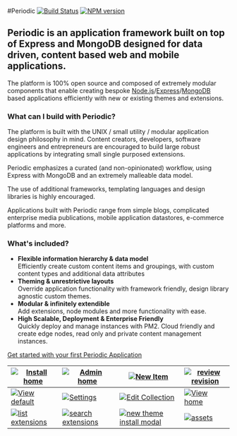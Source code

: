 #Periodic [![Build Status](https://travis-ci.org/typesettin/periodicjs.svg?branch=master)](https://travis-ci.org/typesettin/periodicjs) [![NPM version](https://badge.fury.io/js/periodicjs.svg)](http://badge.fury.io/js/periodicjs)

## Periodic is an application framework built on top of Express and MongoDB designed for data driven, content based web and mobile applications. 

The platform is 100% open source and composed of extremely modular components that enable creating bespoke [Node.js](nodejs.org)/[Express](expressjs.com)/[MongoDB](http://www.mongodb.org/) based applications efficiently with new or existing themes and extensions.

### What can I build with Periodic?
The platform is built with the UNIX / small utility / modular application design philosophy in mind. Content creators, developers, software engineers and entrepreneurs are encouraged to build large robust applications by integrating small single purposed extensions.

Periodic emphasizes a curated (and non-opinionated) workflow, using Express with MongoDB and an extremely malleable data model. 

The use of additional frameworks, templating languages and design libraries is highly encouraged.

Applications built with Periodic range from simple blogs, complicated enterprise media publications, mobile application datastores, e-commerce platforms and more.

### What's included?
* **Flexible information hierarchy & data model**  
    Efficiently create custom content items and groupings, with custom content types and additional data attributes
* **Theming & unrestrictive layouts**  
    Override application functionality with framework friendly, design library agnostic custom themes.
* **Modular & infinitely extendible**  
    Add extensions, node modules and more functionality with ease. 
* **High Scalable, Deployment & Enterprise Friendly**  
    Quickly deploy and manage instances with PM2. Cloud friendly and create edge nodes, read only and private content management instances. 

[Get started with your first Periodic Application](https://github.com/typesettin/periodicjs/wiki/Getting-Started)

| [![Install home](https://raw.githubusercontent.com/typesettin/wiki-resources/master/images/periodic/install-start-screen.png)](https://raw.githubusercontent.com/typesettin/wiki-resources/master/images/periodic/install-start-screen.png) | [![Admin home](https://raw.githubusercontent.com/typesettin/wiki-resources/master/images/periodic/admin-content-dropdown.png)](https://raw.githubusercontent.com/typesettin/wiki-resources/master/images/periodic/admin-content-dropdown.png) | [![New Item](https://raw.githubusercontent.com/typesettin/wiki-resources/master/images/periodic/admin-item-new-2.png)](https://raw.githubusercontent.com/typesettin/wiki-resources/master/images/periodic/admin-item-new-2.png) | [![review revision](https://raw.githubusercontent.com/typesettin/wiki-resources/master/images/periodic/admin-review-revisions-collection.png)](https://raw.githubusercontent.com/typesettin/wiki-resources/master/images/periodic/admin-review-revisions-collection.png) |
|---------------|----------------|--------------------|-----------------|
| [![View default](https://raw.githubusercontent.com/typesettin/wiki-resources/master/images/periodic/view-default.png)](https://raw.githubusercontent.com/typesettin/wiki-resources/master/images/periodic/view-default.png) | [![Settings](https://raw.githubusercontent.com/typesettin/wiki-resources/master/images/periodic/admin-settings-periodic.png)](https://raw.githubusercontent.com/typesettin/wiki-resources/master/images/periodic/admin-settings-periodic.png) | [![Edit Collection](https://raw.githubusercontent.com/typesettin/wiki-resources/master/images/periodic/admin-collection.png)](https://raw.githubusercontent.com/typesettin/wiki-resources/master/images/periodic/admin-collection.png) | [![View home](https://raw.githubusercontent.com/typesettin/wiki-resources/master/images/periodic/view-home.png)](https://raw.githubusercontent.com/typesettin/wiki-resources/master/images/periodic/view-home.png) |
| [![list extensions](https://raw.githubusercontent.com/typesettin/wiki-resources/master/images/periodic/admin-extensions.png)](https://raw.githubusercontent.com/typesettin/wiki-resources/master/images/periodic/admin-extensions.png) | [![search extensions](https://raw.githubusercontent.com/typesettin/wiki-resources/master/images/periodic/admin-extensions-install.png)](https://raw.githubusercontent.com/typesettin/wiki-resources/master/images/periodic/admin-extensions-install.png) | [![new theme install modal](https://raw.githubusercontent.com/typesettin/wiki-resources/master/images/periodic/admin-themes-install-modal.png)](https://raw.githubusercontent.com/typesettin/wiki-resources/master/images/periodic/admin-themes-install-modal.png) | [![assets](https://raw.githubusercontent.com/typesettin/wiki-resources/master/images/periodic/admin-collection-assets-list.png)](https://raw.githubusercontent.com/typesettin/wiki-resources/master/images/periodic/admin-collection-assets-list.png) |
